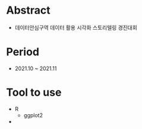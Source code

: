 # Abstract
- 데이터안심구역 데이터 활용 시각화 스토리텔링 경진대회

# Period
- 2021.10 ~ 2021.11

# Tool to use
- R
  - ggplot2
- 

